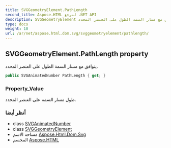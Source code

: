 ```yaml
---
title: SVGGeometryElement.PathLength
second_title: Aspose.HTML لمرجع .NET API
description: SVGGeometryElement ملكية. يتوافق مع مسار السمة الطول على العنصر المحدد.
type: docs
weight: 10
url: /ar/net/aspose.html.dom.svg/svggeometryelement/pathlength/
---
```

## SVGGeometryElement.PathLength property

يتوافق مع مسار السمة الطول على العنصر المحدد.

```csharp
public SVGAnimatedNumber PathLength { get; }
```

### Property_Value

طول مسار السمة على العنصر المحدد.

### أنظر أيضا

* class [SVGAnimatedNumber](../../../aspose.html.dom.svg.datatypes/svganimatednumber/)
* class [SVGGeometryElement](../)
* مساحة الاسم [Aspose.Html.Dom.Svg](../../svggeometryelement/)
* المجسم [Aspose.HTML](../../../)


